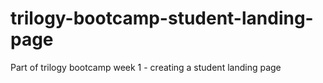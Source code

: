 # trilogy-bootcamp-student-landing-page
Part of trilogy bootcamp week 1 - creating a student landing page
